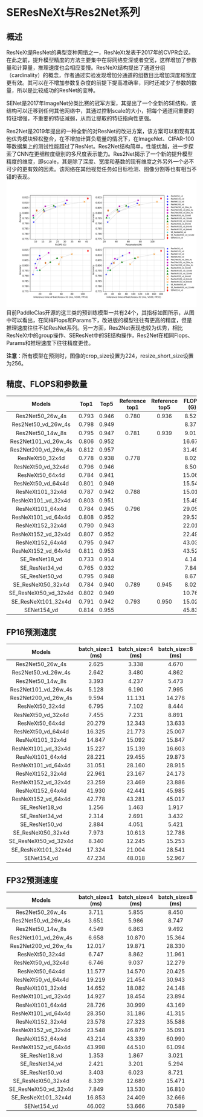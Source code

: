# SEResNeXt与Res2Net系列

## 概述
ResNeXt是ResNet的典型变种网络之一，ResNeXt发表于2017年的CVPR会议。在此之前，提升模型精度的方法主要集中在将网络变深或者变宽，这样增加了参数量和计算量，推理速度也会相应变慢。ResNeXt结构提出了通道分组（cardinality）的概念，作者通过实验发现增加分通道的组数目比增加深度和宽度更有效。其可以在不增加参数复杂度的前提下提高准确率，同时还减少了参数的数量，所以是比较成功的ResNet的变种。

SENet是2017年ImageNet分类比赛的冠军方案，其提出了一个全新的SE结构，该结构可以迁移到任何其他网络中，其通过控制scale的大小，把每个通道间重要的特征增强，不重要的特征减弱，从而让提取的特征指向性更强。

Res2Net是2019年提出的一种全新的对ResNet的改进方案，该方案可以和现有其他优秀模块轻松整合，在不增加计算负载量的情况下，在ImageNet、CIFAR-100等数据集上的测试性能超过了ResNet。Res2Net结构简单，性能优越，进一步探索了CNN在更细粒度级别的多尺度表示能力。Res2Net揭示了一个新的提升模型精度的维度，即scale，其是除了深度、宽度和基数的现有维度之外另外一个必不可少的更有效的因素。该网络在其他视觉任务如目标检测、图像分割等也有相当不错的表现。
![](../../images/models/SeResNeXt.png)
目前PaddleClas开源的这三类的预训练模型一共有24个，其指标如图所示，从图中可以看出，在同样Flops和Params下，改进版的模型往往有更高的精度，但是推理速度往往不如ResNet系列。另一方面，Res2Net表现也较为优秀，相比ResNeXt中的group操作、SEResNet中的SE结构操作，Res2Net在相同Flops、Params和推理速度下往往精度更佳。

**注意**：所有模型在预测时，图像的crop_size设置为224，resize_short_size设置为256。


## 精度、FLOPS和参数量

| Models                | Top1   | Top5   | Reference<br>top1 | Reference<br>top5 | FLOPS<br>(G) | Parameters<br>(M) |
|:--:|:--:|:--:|:--:|:--:|:--:|:--:|
| Res2Net50_26w_4s      | 0.793  | 0.946  | 0.780             | 0.936             | 8.520        | 25.700            |
| Res2Net50_vd_26w_4s   | 0.798  | 0.949  |                   |                   | 8.370        | 25.060            |
| Res2Net50_14w_8s      | 0.795  | 0.947  | 0.781             | 0.939             | 9.010        | 25.720            |
| Res2Net101_vd_26w_4s  | 0.806  | 0.952  |                   |                   | 16.670       | 45.220            |
| Res2Net200_vd_26w_4s  | 0.812  | 0.957  |                   |                   | 31.490       | 76.210            |
| ResNeXt50_32x4d       | 0.778  | 0.938  | 0.778             |                   | 8.020        | 23.640            |
| ResNeXt50_vd_32x4d    | 0.796  | 0.946  |                   |                   | 8.500        | 23.660            |
| ResNeXt50_64x4d       | 0.784  | 0.941  |                   |                   | 15.060       | 42.360            |
| ResNeXt50_vd_64x4d    | 0.801  | 0.949  |                   |                   | 15.540       | 42.380            |
| ResNeXt101_32x4d      | 0.787  | 0.942  | 0.788             |                   | 15.010       | 41.540            |
| ResNeXt101_vd_32x4d   | 0.803  | 0.951  |                   |                   | 15.490       | 41.560            |
| ResNeXt101_64x4d      | 0.784  | 0.945  | 0.796             |                   | 29.050       | 78.120            |
| ResNeXt101_vd_64x4d   | 0.808  | 0.952  |                   |                   | 29.530       | 78.140            |
| ResNeXt152_32x4d      | 0.790  | 0.943  |                   |                   | 22.010       | 56.280            |
| ResNeXt152_vd_32x4d   | 0.807  | 0.952  |                   |                   | 22.490       | 56.300            |
| ResNeXt152_64x4d      | 0.795  | 0.947  |                   |                   | 43.030       | 107.570           |
| ResNeXt152_vd_64x4d   | 0.811  | 0.953  |                   |                   | 43.520       | 107.590           |
| SE_ResNet18_vd        | 0.733  | 0.914  |                   |                   | 4.140        | 11.800            |
| SE_ResNet34_vd        | 0.765  | 0.932  |                   |                   | 7.840        | 21.980            |
| SE_ResNet50_vd        | 0.795  | 0.948  |                   |                   | 8.670        | 28.090            |
| SE_ResNeXt50_32x4d    | 0.784  | 0.940  | 0.789             | 0.945             | 8.020        | 26.160            |
| SE_ResNeXt50_vd_32x4d | 0.802  | 0.949  |                   |                   | 10.760       | 26.280            |
| SE_ResNeXt101_32x4d   | 0.791  | 0.942  | 0.793             | 0.950             | 15.020       | 46.280            |
| SENet154_vd           | 0.814  | 0.955  |                   |                   | 45.830       | 114.290           |


## FP16预测速度

| Models                | batch_size=1<br>(ms) | batch_size=4<br>(ms) | batch_size=8<br>(ms) | batch_size=32<br>(ms) |
|:--:|:--:|:--:|:--:|:--:|
| Res2Net50_26w_4s      | 2.625                | 3.338                | 4.670                | 11.939                |
| Res2Net50_vd_26w_4s   | 2.642                | 3.480                | 4.862                | 13.089                |
| Res2Net50_14w_8s      | 3.393                | 4.237                | 5.473                | 13.979                |
| Res2Net101_vd_26w_4s  | 5.128                | 6.190                | 7.995                | 20.534                |
| Res2Net200_vd_26w_4s  | 9.594                | 11.131               | 14.278               | 36.258                |
| ResNeXt50_32x4d       | 6.795                | 7.102                | 8.444                | 18.938                |
| ResNeXt50_vd_32x4d    | 7.455                | 7.231                | 8.891                | 19.849                |
| ResNeXt50_64x4d       | 20.279               | 12.343               | 13.633               | 32.772                |
| ResNeXt50_vd_64x4d    | 16.325               | 21.773               | 25.007               | 55.329                |
| ResNeXt101_32x4d      | 14.847               | 15.092               | 15.847               | 42.681                |
| ResNeXt101_vd_32x4d   | 15.227               | 15.139               | 16.603               | 39.371                |
| ResNeXt101_64x4d      | 28.221               | 29.455               | 29.873               | 59.415                |
| ResNeXt101_vd_64x4d   | 31.051               | 28.160               | 28.915               | 60.525                |
| ResNeXt152_32x4d      | 22.961               | 23.167               | 24.173               | 51.621                |
| ResNeXt152_vd_32x4d   | 23.259               | 23.469               | 23.886               | 52.085                |
| ResNeXt152_64x4d      | 41.930               | 42.441               | 45.985               | 79.405                |
| ResNeXt152_vd_64x4d   | 42.778               | 43.281               | 45.017               | 79.728                |
| SE_ResNet18_vd        | 1.256                | 1.463                | 1.917                | 4.316                 |
| SE_ResNet34_vd        | 2.314                | 2.691                | 3.432                | 7.411                 |
| SE_ResNet50_vd        | 2.884                | 4.051                | 5.421                | 15.013                |
| SE_ResNeXt50_32x4d    | 7.973                | 10.613               | 12.788               | 29.091                |
| SE_ResNeXt50_vd_32x4d | 8.340                | 12.245               | 15.253               | 30.399                |
| SE_ResNeXt101_32x4d   | 17.324               | 21.004               | 28.541               | 52.888                |
| SENet154_vd           | 47.234               | 48.018               | 52.967               | 109.787               |


## FP32预测速度

| Models                | batch_size=1<br>(ms) | batch_size=4<br>(ms) | batch_size=8<br>(ms) | batch_size=32<br>(ms) |
|:--:|:--:|:--:|:--:|:--:|
| Res2Net50_26w_4s      | 3.711                | 5.855                | 8.450                | 26.084                |
| Res2Net50_vd_26w_4s   | 3.651                | 5.986                | 8.747                | 26.772                |
| Res2Net50_14w_8s      | 4.549                | 6.863                | 9.492                | 27.049                |
| Res2Net101_vd_26w_4s  | 6.658                | 10.870               | 15.364               | 47.054                |
| Res2Net200_vd_26w_4s  | 12.017               | 19.871               | 28.330               | 88.645                |
| ResNeXt50_32x4d       | 6.747                | 8.862                | 11.961               | 32.782                |
| ResNeXt50_vd_32x4d    | 6.746                | 9.037                | 12.279               | 33.496                |
| ResNeXt50_64x4d       | 11.577               | 14.570               | 20.425               | 57.979                |
| ResNeXt50_vd_64x4d    | 19.219               | 21.454               | 30.943               | 90.950                |
| ResNeXt101_32x4d      | 14.652               | 18.082               | 24.148               | 70.200                |
| ResNeXt101_vd_32x4d   | 14.927               | 18.454               | 23.894               | 67.334                |
| ResNeXt101_64x4d      | 28.726               | 30.999               | 43.169               | 116.282               |
| ResNeXt101_vd_64x4d   | 28.350               | 31.186               | 41.315               | 113.655               |
| ResNeXt152_32x4d      | 23.578               | 27.323               | 35.588               | 99.121                |
| ResNeXt152_vd_32x4d   | 23.548               | 26.879               | 35.091               | 104.832               |
| ResNeXt152_64x4d      | 43.214               | 43.339               | 60.990               | 159.381               |
| ResNeXt152_vd_64x4d   | 43.998               | 44.510               | 61.094               | 160.601               |
| SE_ResNet18_vd        | 1.353                | 1.867                | 3.021                | 9.331                 |
| SE_ResNet34_vd        | 2.421                | 3.201                | 5.294                | 16.849                |
| SE_ResNet50_vd        | 3.403                | 6.023                | 8.721                | 26.978                |
| SE_ResNeXt50_32x4d    | 8.339                | 12.689               | 15.471               | 41.562                |
| SE_ResNeXt50_vd_32x4d | 7.849                | 13.530               | 16.810               | 44.020                |
| SE_ResNeXt101_32x4d   | 16.853               | 24.409               | 32.666               | 81.806                |
| SENet154_vd           | 46.002               | 53.666               | 70.589               | 180.334               |
